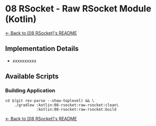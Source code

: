 # 08 RSocket - Raw RSocket Module (Kotlin)

[← Back to \[08 RSocket\]'s README](../README.md)

## Implementation Details

- xxxxxxxxxx

## Available Scripts

### Building Application

```shell
cd $(git rev-parse --show-toplevel) && \
    ./gradlew :kotlin:08-rsocket:raw-rsocket:clean\
              :kotlin:08-rsocket:raw-rsocket:build
```

[← Back to \[08 RSocket\]'s README](../README.md)
